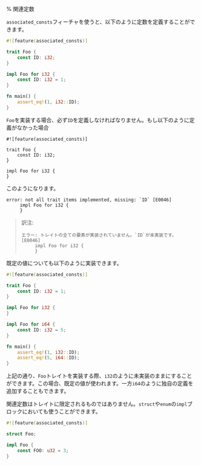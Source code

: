 % 関連定数
<!-- % Associated Constants -->

<!-- With the `associated_consts` feature, you can define constants like this: -->
`associated_consts`フィーチャを使うと、以下のように定数を定義することができます。

```rust
#![feature(associated_consts)]

trait Foo {
    const ID: i32;
}

impl Foo for i32 {
    const ID: i32 = 1;
}

fn main() {
    assert_eq!(1, i32::ID);
}
```

<!-- Any implementor of `Foo` will have to define `ID`. Without the definition: -->
`Foo`を実装する場合、必ず`ID`を定義しなければなりません。もし以下のように定義がなかった場合

```rust,ignore
#![feature(associated_consts)]

trait Foo {
    const ID: i32;
}

impl Foo for i32 {
}
```

<!-- gives -->
このようになります。

```text
error: not all trait items implemented, missing: `ID` [E0046]
     impl Foo for i32 {
     }
```

> 訳注:
>
>
> ```text
> エラー: トレイトの全ての要素が実装されていません。`ID`が未実装です。 [E0046]
>      impl Foo for i32 {
>      }
> ```

<!-- A default value can be implemented as well: -->
既定の値についても以下のように実装できます。

```rust
#![feature(associated_consts)]

trait Foo {
    const ID: i32 = 1;
}

impl Foo for i32 {
}

impl Foo for i64 {
    const ID: i32 = 5;
}

fn main() {
    assert_eq!(1, i32::ID);
    assert_eq!(5, i64::ID);
}
```

<!-- As you can see, when implementing `Foo`, you can leave it unimplemented, as -->
<!-- with `i32`. It will then use the default value. But, as in `i64`, we can also -->
<!-- add our own definition. -->
上記の通り、`Foo`トレイトを実装する際、`i32`のように未実装のままにすることができます。この場合、既定の値が使われます。一方`i64`のように独自の定義を追加することもできます。

<!-- Associated constants don’t have to be associated with a trait. An `impl` block -->
<!-- for a `struct` or an `enum` works fine too: -->
関連定数はトレイトに限定されるものではありません。`struct`や`enum`の`impl`ブロックにおいても使うことができます。

```rust
#![feature(associated_consts)]

struct Foo;

impl Foo {
    const FOO: u32 = 3;
}
```
